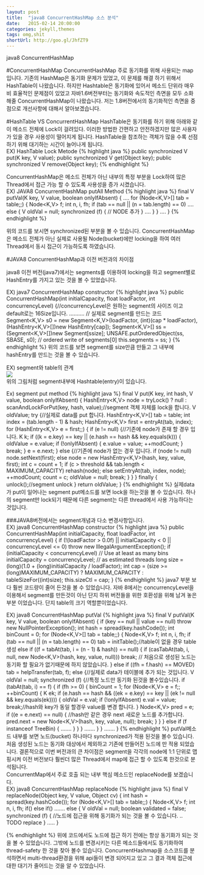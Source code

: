 ```yaml
---
layout: post
title:  "java8 ConcurrentHashMap 소스 분석"
date:   2015-02-14 20:00:00
categories: jekyll,themes
tags: omg,shit
shortUrl: http://goo.gl/JhfZT9
---
```

java8 ConcurrentHashMap

#ConcurrentHashMap
ConcurrentHashMap 주로 동기화를 위해 사용되는 map입니다. 기존의 HashMap은 동기화 문제가 있었고, 이 문제를 해결 하기 위해서 HashTable이 나왔습니다. 
하지만 Hashtable은 동기화에 있어서 메소드 단위라 매우 비 효율적인 문제점이 있었고 자바1.6버전부터는 동기화와 속도적인 측면을 모두 소화 해줄  ConcurrentHashMap이 나왔습니다. 저는 1.8버전에서의 동기화적인 측면을 중점으로  개선사항에 대해서 알아보겠습니다.

#HashTable VS ConcurrentHashMap
HashTable은 동기화를 하기 위해 아래와 같이 메소드 전체에 Lock이 걸려있다. 이러한 방법한 간편하고 안전하겠지만 많은 사용자가 있을 경우 사용성이 떨어지게 됩니다. HashTable을 참조하는 객체가 많을 수록 선점하기 위해 대기하는 시간이 늘어나게 됩니다.
<br>
EX) HashTable Lock Metode
{% highlight java %}
public synchronized V put(K key, V value);
public synchronized V get(Object key);
public synchronized V remove(Object key);
{% endhighlight %}

ConcurrentHashMap은 메소드 전체가 아닌 내부의 특정 부분을 Lock하여 많은 Thread에서 접근 가능 할 수 있도록 사용성을 증가 시켰습니다.
<br>
EX) JAVA8 ConcurrentHashMap putAll Method
{% highlight java %}
  final V putVal(K key, V value, boolean onlyIfAbsent) {
       ....
        for (Node<K,V>[] tab = table;;) {
            Node<K,V> f; int n, i, fh;
            if (tab == null || (n = tab.length) == 0)
			....
            else {
                V oldVal = null;
                synchronized (f) {
                   // NODE 추가
                }
               ....
            }
        }
		....
    }
{% endhighlight %}

위의 코드를 보시면 synchronized된 부분을 볼 수 있습니다. ConcurrentHashMap은 메소드 전체가 아닌 실제로 사용될 Node(bucket)에만 locking을 하여 여러 Thread에서 동시 접근이 가능하도록 하였습니다.

#JAVA8 ConcurrentHashMap과 이전 버전과의 차이점

java8 이전 버전(java7)에서는 segments를 이용하여 locking을 하고 segment별로 HashEntry를 가지고 있는 것을 볼 수 있었습니다.

EX) java7 ConcurrentHashMap constructor
{% highlight java %}
  public ConcurrentHashMap(int initialCapacity, float loadFactor, int concurrencyLevel) {//concurrencyLevel은 원하는 segment의 사이즈 이고 default로는 16Size입니다.
		..........
		// 실제로 segment를 만드는 코드
        Segment<K,V> s0 =
            new Segment<K,V>(loadFactor, (int)(cap * loadFactor),
                             (HashEntry<K,V>[])new HashEntry[cap]);
        Segment<K,V>[] ss = (Segment<K,V>[])new Segment[ssize];
        UNSAFE.putOrderedObject(ss, SBASE, s0); // ordered write of segments[0]
        this.segments = ss;
    }
{% endhighlight %}
위의 코드를 보면 segment를 size만큼 만들고 그 내부에 hashEntry를 만드는 것을 볼 수 있습니다.

EX) segment와 table의 관계  
<img src="http://juyeongjeong.github.io/assets/segment.jpg">  
위의 그림처럼 segment내부에 Hashtable(entry)이 있습니다.


Ex) segment put method
{% highlight java %}
 final V put(K key, int hash, V value, boolean onlyIfAbsent) {
            HashEntry<K,V> node = tryLock() ? null :
                scanAndLockForPut(key, hash, value);//segment 객체 자체를 lock을 합니다.
            V oldValue;
            try {//실제로 data를 put 합니다.
                HashEntry<K,V>[] tab = table;
                int index = (tab.length - 1) & hash;
                HashEntry<K,V> first = entryAt(tab, index);
                for (HashEntry<K,V> e = first;;) {
                    if (e != null) {//기존에 node가 존재 할 경우 입니다.
                        K k;
                        if ((k = e.key) == key ||
                            (e.hash == hash && key.equals(k))) {
                            oldValue = e.value;
                            if (!onlyIfAbsent) {
                                e.value = value;
                                ++modCount;
                            }
                            break;
                        }
                        e = e.next;
                    }
                    else {//기존에 node가 없는 경우 입니다.
                        if (node != null)
                            node.setNext(first);
                        else
                            node = new HashEntry<K,V>(hash, key, value, first);
                        int c = count + 1;
                        if (c > threshold && tab.length < MAXIMUM_CAPACITY)
                            rehash(node);
                        else
                            setEntryAt(tab, index, node);
                        ++modCount;
                        count = c;
                        oldValue = null;
                        break;
                    }
                }
            } finally {
                unlock();//segment unlock
            }
            return oldValue;
        }
{% endhighlight %}
실제data가 put이 일어나는 segment put메소드를 보면 lock을 하는것을 볼 수 있습니다. 하나의 segment만 lock되기 때문에 다른 segment는 다른 thread에서 사용 가능하다는 것입니다.


###JAVA8버전에서는 segment개념과 다소 변경사항입니다.  
EX) java8 ConcurrentHashMap constructor
{% highlight java %}
   public ConcurrentHashMap(int initialCapacity,
                             float loadFactor, int concurrencyLevel) {
        if (!(loadFactor > 0.0f) || initialCapacity < 0 || concurrencyLevel <= 0)
            throw new IllegalArgumentException();
        if (initialCapacity < concurrencyLevel)   // Use at least as many bins
            initialCapacity = concurrencyLevel;   // as estimated threads
        long size = (long)(1.0 + (long)initialCapacity / loadFactor);
        int cap = (size >= (long)MAXIMUM_CAPACITY) ?
            MAXIMUM_CAPACITY : tableSizeFor((int)size);
        this.sizeCtl = cap;
    }
{% endhighlight %}
java7 부분 보다 훨씬 코드량이 줄어 든것을 볼 수 있었습니다. 자바 8에서는 concurrencyLevel을 이용해서 segment를 만든것이 아닌 단지 하위 버전들을 위한 호환성을 위해 남겨 놓은 부분 이었습니다. 단지 table의 크기 역할뿐이었습니다.
 
EX) java8 ConcurrentHashMap putVal
{% highlight java %}
  final V putVal(K key, V value, boolean onlyIfAbsent) {
        if (key == null || value == null) throw new NullPointerException();
        int hash = spread(key.hashCode());
        int binCount = 0;
        for (Node<K,V>[] tab = table;;) {
            Node<K,V> f; int n, i, fh;
            if (tab == null || (n = tab.length) == 0)
                tab = initTable();//table이 없을 경우 table생성
            else if ((f = tabAt(tab, i = (n - 1) & hash)) == null) {
                if (casTabAt(tab, i, null,
                             new Node<K,V>(hash, key, value, null)))
                    break;                   // 처음으로 생성된 노드는 동기화 할 필요가 없기때문에 하지 않았습니다.
            }
            else if ((fh = f.hash) == MOVED)
                tab = helpTransfer(tab, f);
            else {//실제로 data가 테이블에 추가 되는 것입니다.
                V oldVal = null;
                synchronized (f) {//특정 노드만 동기화 된것을 볼수있습니다.
                    if (tabAt(tab, i) == f) {
                        if (fh >= 0) {
                            binCount = 1;
                            for (Node<K,V> e = f;; ++binCount) {
                                K ek;
                                if (e.hash == hash &&
                                    ((ek = e.key) == key ||
                                     (ek != null && key.equals(ek)))) {
                                    oldVal = e.val;
                                    if (!onlyIfAbsent)
                                        e.val = value;
                                    break;//hash와 key가 동일 할경우 value를 변경 합니다.
                                }
                                Node<K,V> pred = e;
                                if ((e = e.next) == null) {
                            //hash만 같은 경우 next 새로운 노드를 추가합니다.
                                    pred.next = new Node<K,V>(hash, key,
                                                              value, null);
                                    break;
                                }
                            }
                        }
                        else if (f instanceof TreeBin) {
                         .......
                        }
                    }
                }
                .......
            }
        }
    .......
    }
{% endhighlight %}
putVal메소드 내부를 보면 노드(bucket) 하나마다 synchronized가 적용 된것을 볼수 있습니다. 처음 생성된 노드는 동기화 대상에서 제외하고 기존에 만들어진 노드에 만 적용 되었습니다. 결론적으로 이번 버전과의 큰 차이점은 segment을 각각의 node에 1:1 단위로 맵핑시켜 이전 버전보다 훨씬더 많은 Thread에서 map에 접근 할 수 있도록 한것으로 분석됩니다.  
ConcurrentMap에서 주로 호출 되는 내부  핵심 메소드인 replaceNode를 보겠습니다.  
EX) java8 ConcurrentHashMap replaceNode
{% highlight java %}
 final V replaceNode(Object key, V value, Object cv) {
        int hash = spread(key.hashCode());
        for (Node<K,V>[] tab = table;;) {
            Node<K,V> f; int n, i, fh;
            if()
            else if()
            .......
            else {
                V oldVal = null;
                boolean validated = false;
                synchronized (f) { 
                //노드에 접근을 위해 동기화가 되는 것을 볼 수 있습니다.
                   .. TODO replace 
                }
             .....
    }

{% endhighlight %}
위에 코드에서도 노드에 접근 하기 전에는 항상 동기화가 되는 것을 볼 수 있었습니다. 그밖에 노드를 변경시키는 다른 메소드들에서도 동기화하여 thread-safety 한 것을 찾아 볼수 있습니다. ConcurrentHashmap을 소스코드를 분석하면서 multi-thread환경을 위해 api들이 변경 되어지고 있고 그 결과 객체 접근에 대한 대기가 줄어드는 것을 알 수 있었습니다.